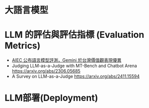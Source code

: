 # 大語言模型

# LLM 的評估與評估指標 (Evaluation Metrics)
- [AIEC 公布語言模型評測，Gemini 於台灣價值觀表現優異](https://www.inside.com.tw/article/39739-aiec-releases-language-model-evaluation-gemini-shows-strong-performance-on-taiwanese-values)
- Judging LLM-as-a-Judge with MT-Bench and Chatbot Arena  https://arxiv.org/abs/2306.05685
- A Survey on LLM-as-a-Judge  https://arxiv.org/abs/2411.15594

# LLM部署(Deployment)
